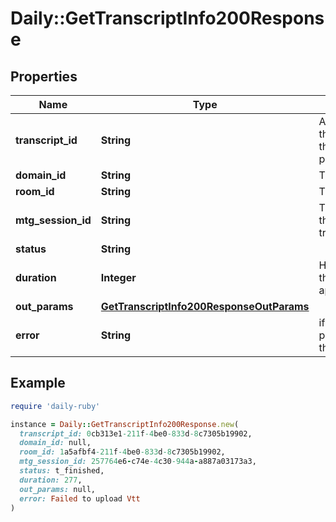 # Daily::GetTranscriptInfo200Response

## Properties

| Name | Type | Description | Notes |
| ---- | ---- | ----------- | ----- |
| **transcript_id** | **String** | A unique, opaque ID for this object. You can use this ID in API calls, and in paginated list operations. | [optional] |
| **domain_id** | **String** | The Id of the [domain](https://docs.daily.co/reference/rest-api/your-domain). | [optional] |
| **room_id** | **String** | The id of the [room](https://docs.daily.co/reference/rest-api/rooms). | [optional] |
| **mtg_session_id** | **String** | The meeting session ID for this transcription.[mtgSessionId](https://docs.daily.co/reference/rest-api/logs/config#mtgSessionId). | [optional] |
| **status** | **String** |  | [optional] |
| **duration** | **Integer** | How many seconds long the transcription is, approximately. | [optional] |
| **out_params** | [**GetTranscriptInfo200ResponseOutParams**](GetTranscriptInfo200ResponseOutParams.md) |  | [optional] |
| **error** | **String** | if &#x60;status&#x60; is &#x60;t_error&#x60;, this provide the description of the error. | [optional] |

## Example

```ruby
require 'daily-ruby'

instance = Daily::GetTranscriptInfo200Response.new(
  transcript_id: 0cb313e1-211f-4be0-833d-8c7305b19902,
  domain_id: null,
  room_id: 1a5afbf4-211f-4be0-833d-8c7305b19902,
  mtg_session_id: 257764e6-c74e-4c30-944a-a887a03173a3,
  status: t_finished,
  duration: 277,
  out_params: null,
  error: Failed to upload Vtt
)
```


